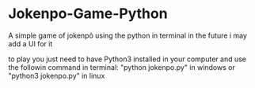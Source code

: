 # Jokenpo-Game-Python
A simple game of jokenpô using the python in terminal
in the future i may add a UI for it 

to play you just need to have Python3 installed in your computer and use the followin command in terminal:
"python jokenpo.py" in windows or
"python3 jokenpo.py" in linux
